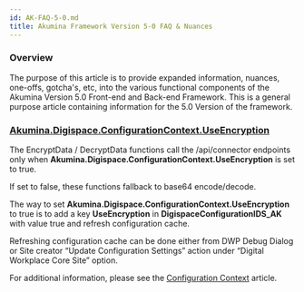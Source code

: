 ```yaml
---
id: AK-FAQ-5-0.md
title: Akumina Framework Version 5-0 FAQ & Nuances
---
```


### Overview

The purpose of this article is to provide expanded information, nuances, one-offs, gotcha's, etc, into the various functional components of the Akumina Version 5.0 Front-end and Back-end Framework. This is a general purpose article containing information for the 5.0 Version of the framework. 

### [Akumina.Digispace.ConfigurationContext.UseEncryption](/docs/api/5-0-0/classes/akumina.digispace.configurationcontext#static-useencryption)

The EncryptData / DecryptData functions call the /api/connector endpoints only when **Akumina.Digispace.ConfigurationContext.UseEncryption** is set to true.

If set to false, these functions fallback to base64 encode/decode. 

The way to set **Akumina.Digispace.ConfigurationContext.UseEncryption** to true is to add a key **UseEncryption** in **DigispaceConfigurationIDS_AK** with value true and refresh configuration cache. 

Refreshing configuration cache can be done either from DWP Debug Dialog or Site creator “Update Configuration Settings” action under “Digital Workplace Core Site” option.

For additional information, please see the [Configuration Context](/docs/AK-Configuration-Context) article.